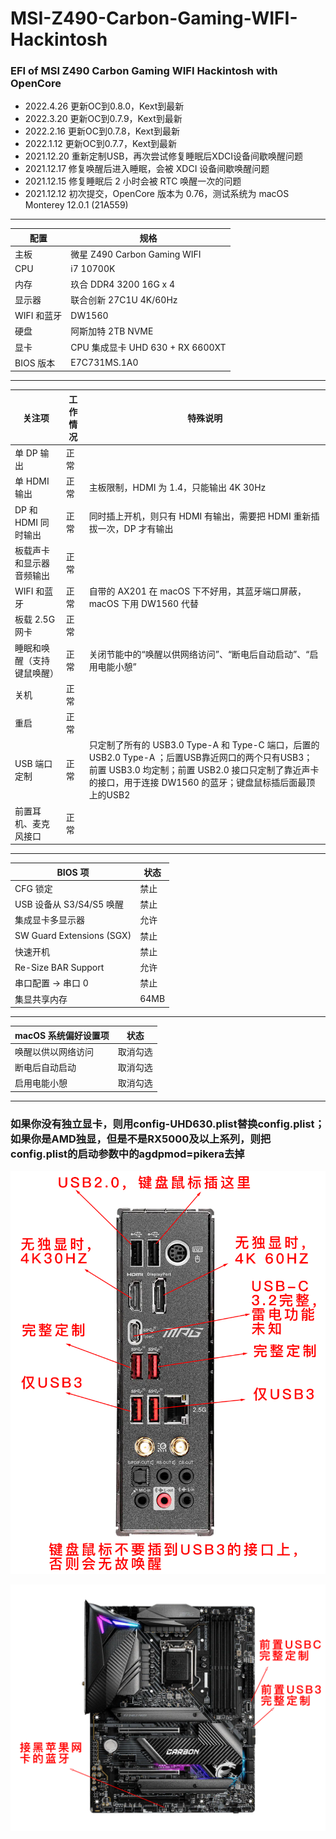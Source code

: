 # MSI-Z490-Carbon-Gaming-WIFI-Hackintosh

### EFI of MSI Z490 Carbon Gaming WIFI Hackintosh with OpenCore

- 2022.4.26 更新OC到0.8.0，Kext到最新
- 2022.3.20 更新OC到0.7.9，Kext到最新
- 2022.2.16 更新OC到0.7.8，Kext到最新
- 2022.1.12 更新OC到0.7.7，Kext到最新
- 2021.12.20 重新定制USB，再次尝试修复睡眠后XDCI设备间歇唤醒问题
- 2021.12.17 修复唤醒后进入睡眠，会被 XDCI 设备间歇唤醒问题
- 2021.12.15 修复睡眠后 2 小时会被 RTC 唤醒一次的问题
- 2021.12.12 初次提交，OpenCore 版本为 0.76，测试系统为 macOS Monterey 12.0.1 (21A559)

---

| 配置        | 规格                         |
| ----------- | ---------------------------- |
| 主板        | 微星 Z490 Carbon Gaming WIFI |
| CPU         | i7 10700K                    |
| 内存        | 玖合 DDR4 3200 16G x 4       |
| 显示器      | 联合创新 27C1U 4K/60Hz       |
| WIFI 和蓝牙 | DW1560                       |
| 硬盘        | 阿斯加特 2TB NVME            |
| 显卡        | CPU 集成显卡 UHD 630 + RX 6600XT       |
| BIOS 版本   | E7C731MS.1A0                 |

---

| 关注项                     | 工作情况 | 特殊说明                                                                                                                                                   |
| -------------------------- | -------- | ---------------------------------------------------------------------------------------------------------------------------------------------------------- |
| 单 DP 输出                 | 正常     |                                                                                                                                                            |
| 单 HDMI 输出               | 正常     | 主板限制，HDMI 为 1.4，只能输出 4K 30Hz                                                                                                                    |
| DP 和 HDMI 同时输出        | 正常     | 同时插上开机，则只有 HDMI 有输出，需要把 HDMI 重新插拔一次，DP 才有输出                                                                                    |
| 板载声卡和显示器音频输出   | 正常     |                                                                                                                                                            |
| WIFI 和蓝牙                | 正常     | 自带的 AX201 在 macOS 下不好用，其蓝牙端口屏蔽，macOS 下用 DW1560 代替                                                                                     |
| 板载 2.5G 网卡             | 正常     |                                                                                                                                                            |
| 睡眠和唤醒（支持键鼠唤醒） | 正常     | 关闭节能中的“唤醒以供网络访问”、“断电后自动启动”、“启用电能小憩”                                                                                           |
| 关机                       | 正常     |                                                                                                                                                            |
| 重启                       | 正常     |                                                                                                                                                            |
| USB 端口定制               | 正常     | 只定制了所有的 USB3.0 Type-A 和 Type-C 端口，后置的 USB2.0 Type-A ；后置USB靠近网口的两个只有USB3；前置 USB3.0 均定制；前置 USB2.0 接口只定制了靠近声卡的接口，用于连接 DW1560 的蓝牙；键盘鼠标插后面最顶上的USB2 |
| 前置耳机、麦克风接口       | 正常     |                                                                                                                                                            |

---

| BIOS 项                   | 状态 |
| ------------------------- | ---- |
| CFG 锁定                  | 禁止 |
| USB 设备从 S3/S4/S5 唤醒  | 禁止 |
| 集成显卡多显示器          | 允许 |
| SW Guard Extensions (SGX) | 禁止 |
| 快速开机                  | 禁止 |
| Re-Size BAR Support       | 允许 |
| 串口配置 -> 串口 0        | 禁止 |
| 集显共享内存              | 64MB |

---

| macOS 系统偏好设置项                   | 状态     |
| -------------------------------------- | -------- |
| 唤醒以供以网络访问                     | 取消勾选 |
| 断电后自动启动                         | 取消勾选 |
| 启用电能小憩                           | 取消勾选 |


---

### 如果你没有独立显卡，则用config-UHD630.plist替换config.plist；如果你是AMD独显，但是不是RX5000及以上系列，则把config.plist的启动参数中的agdpmod=pikera去掉

![back-panel](/images/back-panel.png)

![mb](/images/mb.png)
